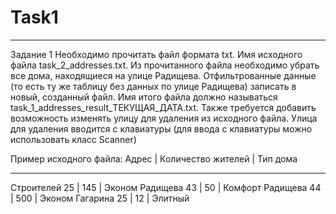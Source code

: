 # Task1
_________________________________

Задание 1
Необходимо прочитать файл формата txt. Имя исходного файла task_2_addresses.txt. 
Из прочитанного файла необходимо убрать все дома, находящиеся на улице Радищева. 
Отфильтрованные данные (то есть ту же таблицу без данных по улице Радищева) записать в новый, созданный файл. 
Имя итого файла должно называться task_1_addresses_result_ТЕКУЩАЯ_ДАТА.txt. 
Также требуется добавить возможность изменять улицу для удаления из исходного файла. 
Улица для удаления вводится с клавиатуры (для ввода с клавиатуры можно использовать класс Scanner)

Пример исходного файла:
Адрес | Количество жителей | Тип дома
_________________________________
Строителей 25 | 145 | Эконом
Радищева 43 | 50 | Комфорт
Радищева 44 | 500 | Эконом
Гагарина 25 | 12 | Элитный
